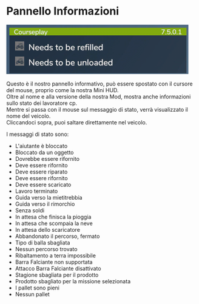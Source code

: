 # Pannello Informazioni

![Image](../assets/images/infopanel_0_0_480_130.png)

  
Questo è il nostro pannello informativo, può essere spostato con il cursore del mouse, proprio come la nostra Mini HUD.  
Oltre al nome e alla versione della nostra Mod, mostra anche informazioni sullo stato dei lavoratore cp.  
Mentre si passa con il mouse sul messaggio di stato, verrà visualizzato il nome del veicolo.  
Cliccandoci sopra, puoi saltare direttamente nel veicolo.  


  
I messaggi di stato sono:  
- L'aiutante è bloccato  
- Bloccato da un oggetto  
- Dovrebbe essere rifornito  
- Deve essere rifornito  
- Deve essere riparato  
- Deve essere rifornito  
- Deve essere scaricato  
- Lavoro terminato  
- Guida verso la mietitrebbia  
- Guida verso il rimorchio  
- Senza soldi  
- In attesa che finisca la pioggia  
- In attesa che scompaia la neve  
- In attesa dello scaricatore  
- Abbandonato il percorso, fermato  
- Tipo di balla sbagliata  
- Nessun percorso trovato  
- Ribaltamento a terra impossibile  
- Barra Falciante non supportata  
- Attacco Barra Falciante disattivato  
- Stagione sbagliata per il prodotto  
- Prodotto sbagliato per la missione selezionata  
- I pallet sono pieni  
- Nessun pallet  


